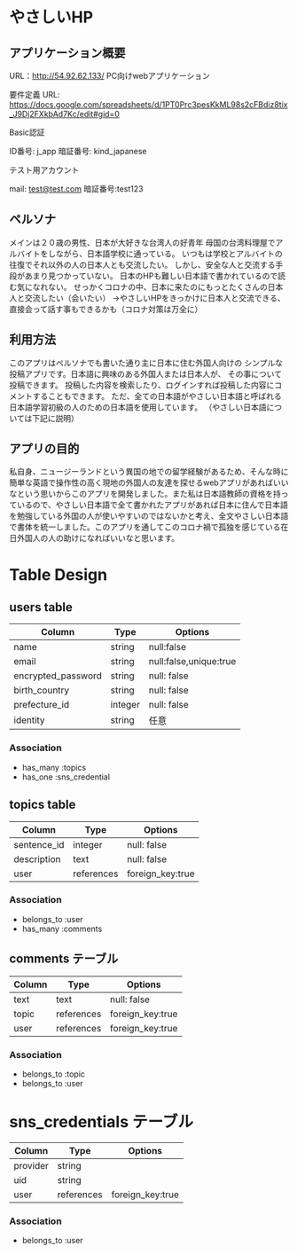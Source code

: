 # やさしいHP

## アプリケーション概要
URL：<http://54.92.62.133/> PC向けwebアプリケーション

要件定義 URL: <https://docs.google.com/spreadsheets/d/1PT0Prc3pesKkML98s2cFBdiz8tix_J9Dj2FXkbAd7Kc/edit#gid=0>


Basic認証 

ID番号: j_app 
暗証番号: kind_japanese

テスト用アカウント

mail: test@test.com
暗証番号:test123

## ペルソナ

メインは２０歳の男性、日本が大好きな台湾人の好青年
母国の台湾料理屋でアルバイトをしながら、日本語学校に通っている。
いつもは学校とアルバイトの往復でそれ以外の人の日本人とも交流したい。
しかし、安全な人と交流する手段があまり見つかっていない。
日本のHPも難しい日本語で書かれているので読む気になれない。
せっかくコロナの中、日本に来たのにもっとたくさんの日本人と交流したい（会いたい）
→やさしいHPをきっかけに日本人と交流できる、直接会って話す事もできるかも（コロナ対策は万全に）

## 利用方法

このアプリはペルソナでも書いた通り主に日本に住む外国人向けの
シンプルな投稿アプリです。日本語に興味のある外国人または日本人が、
その事について投稿できます。
投稿した内容を検索したり、ログインすれば投稿した内容にコメントすることもできます。
ただ、全ての日本語がやさしい日本語と呼ばれる
日本語学習初級の人のための日本語を使用しています。
（やさしい日本語については下記に説明）


## アプリの目的
私自身、ニュージーランドという異国の地での留学経験があるため、そんな時に簡単な英語で操作性の高く現地の外国人の友達を探せるwebアプリがあればいいなという思いからこのアプリを開発しました。また私は日本語教師の資格を持っているので、やさしい日本語で全て書かれたアプリがあれば日本に住んで日本語を勉強している外国の人が使いやすいのではないかと考え、全文やさしい日本語で書体を統一しました。このアプリを通してこのコロナ禍で孤独を感じている在日外国人の人の助けになればいいなと思います。


# Table Design

## users table

| Column             | Type    | Options                |
| ------------------ | ------- | ---------------------- |
| name               | string  | null:false             |
| email              | string  | null:false,unique:true |
| encrypted_password | string  | null: false            |
| birth_country      | string  | null: false            |
| prefecture_id      | integer | null: false            |
| identity           | string  | 任意                    |


### Association

- has_many :topics
- has_one :sns_credential


## topics table

| Column             | Type       | Options                       |
| ------------------ | ---------- | ----------------------------- |
| sentence_id        | integer    | null: false                   |
| description        | text       | null: false                   |
| user               | references | foreign_key:true              |

### Association

- belongs_to :user
- has_many :comments


## comments テーブル

| Column               | Type       | Options                        |
| -------------------- | ---------- | ------------------------------ |
| text                 | text       | null: false                    |
| topic                | references | foreign_key:true               |
| user                 | references | foreign_key:true               |

### Association

- belongs_to :topic
- belongs_to :user


# sns_credentials テーブル

| Column               | Type       | Options                        |
| -------------------- | ---------- | ------------------------------ |
| provider             | string     |                                |
| uid                  | string     |                                |
| user                 | references | foreign_key:true               |

### Association

- belongs_to :user